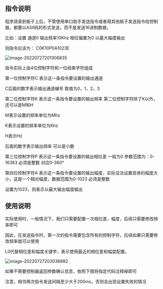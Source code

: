 ## 指令说明

程序烧录到板子上后，不管使用串口助手发送指令或者用其他板子发送指令给控制器，都要以ASII码的形式发送，而不是发送16进制数据。

比如：设置 通道0 输出频率10Khz 相位偏置为0 以最大幅度输出

则指令应该为： C0K10P0A1023E

![image-20220727201306835](C:\Users\20180\AppData\Roaming\Typora\typora-user-images\image-20220727201306835.png)

指令实际上由4位控制字符和一位结束字符组成

第一位控制字符C 表示这一条指令要设置的输出通道

C后面的数字表示输出通道编号 取值为0，1，2，3



第二位控制字符K 表示这一条指令要设置的输出频率 第二位控制字符除了K以外，还可以是M和H

M表示设置的频率单位为Mhz 

K表示设置的频率单位为Khz

H表示Hz

后面的数字表示输出频率  可以是小数 



第三位控制字符P 表示这一条指令要设置的输出相位差 一般为0 参数范围为：0-16383 必须是整数 对应0-360°



第四位控制字符A 表示这一条指令要设置的输出幅度，实际没法设置具体的幅度大小，这是一个相对幅度，数据范围为0-1023 必须是整数

设置为1023，则表示以最大输出幅度输出



## 使用说明

实际使用时，一般情况下，我们只需要配置一次相位差，幅度，后续只需要修改频率即可

因此，在发送指令时，第一次的指令需要包含所有的控制字符，后续如果只需要修改频率就可以使用

L0代替相位差和幅度关键字，表示使用最近的相位差和幅度配置。

![image-20220727203036882](C:\Users\20180\AppData\Roaming\Typora\typora-user-images\image-20220727203036882.png)

如果不需要控制器返回参数确认信息，依照下图将指定代码注释掉即可





注意，相邻两次指令发送间隔至少大于200ms，否则会出现设置失败的情况